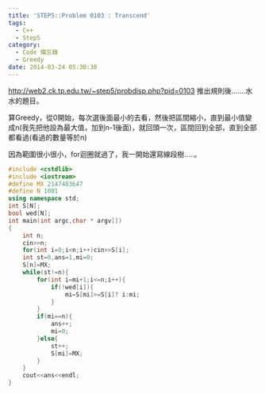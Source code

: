 ```yaml
---
title: 'STEP5::Problem 0103 : Transcend'
tags:
  - C++
  - Step5
category:
  - Code 備忘錄
  - Greedy
date: 2014-03-24 05:30:38
---
```



http://web2.ck.tp.edu.tw/~step5/probdisp.php?pid=0103
推出規則後.......水水的題目。

<!--more-->

算Greedy，從0開始，每次選後面最小的去看，然後把區間縮小，直到最小值變成n(我先把他設為最大值，加到n-1後面)，就回頭一次，區間回到全部，直到全部都看過(看過的數量等於n)

因為範圍很小很小，for迴圈就過了，我一開始還寫線段樹.....。



``` c++
#include <cstdlib>
#include <iostream>
#define MX 2147483647
#define N 1001
using namespace std;
int S[N];
bool wed[N];
int main(int argc,char * argv[])
{
    int n;
    cin>>n;
    for(int i=0;i<n;i++)cin>>S[i];
    int st=0,ans=1,mi=0;
    S[n]=MX;
    while(st!=n){
        for(int i=mi+1;i<=n;i++){
            if(!wed[i]){
                mi=S[mi]>=S[i]? i:mi;
            }
        }
        if(mi==n){
            ans++;
            mi=0;
        }else{
            st++;
            S[mi]=MX;
        }
    }
    cout<<ans<<endl;
}
```